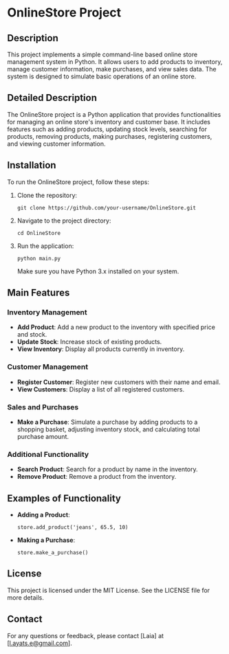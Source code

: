 # OnlineStore Project

## Description
This project implements a simple command-line based online store management system in Python. It allows users to add products to inventory, manage customer information, make purchases, and view sales data. The system is designed to simulate basic operations of an online store.

## Detailed Description
The OnlineStore project is a Python application that provides functionalities for managing an online store's inventory and customer base. It includes features such as adding products, updating stock levels, searching for products, removing products, making purchases, registering customers, and viewing customer information.

## Installation
To run the OnlineStore project, follow these steps:
1. Clone the repository:
   ```
   git clone https://github.com/your-username/OnlineStore.git
   ```
2. Navigate to the project directory:
   ```
   cd OnlineStore
   ```
3. Run the application:
   ```
   python main.py
   ```
   Make sure you have Python 3.x installed on your system.

## Main Features
### Inventory Management
- **Add Product**: Add a new product to the inventory with specified price and stock.
- **Update Stock**: Increase stock of existing products.
- **View Inventory**: Display all products currently in inventory.

### Customer Management
- **Register Customer**: Register new customers with their name and email.
- **View Customers**: Display a list of all registered customers.

### Sales and Purchases
- **Make a Purchase**: Simulate a purchase by adding products to a shopping basket, adjusting inventory stock, and calculating total purchase amount.

### Additional Functionality
- **Search Product**: Search for a product by name in the inventory.
- **Remove Product**: Remove a product from the inventory.

## Examples of Functionality
- **Adding a Product**:
  ```
  store.add_product('jeans', 65.5, 10)
  ```
- **Making a Purchase**:
  ```
  store.make_a_purchase()
  ```

## License
This project is licensed under the MIT License. See the LICENSE file for more details.

## Contact
For any questions or feedback, please contact [Laia] at [l.ayats.e@gmail.com].
